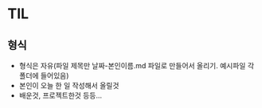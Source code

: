 # TIL

## 형식
- 형식은 자유(파일 제목만 날짜-본인이름.md 파일로 만들어서 올리기. 예시파일 각 폴더에 들어있음)
- 본인이 오늘 한 일 작성해서 올릴것
- 배운것, 프로젝트한것 등등...